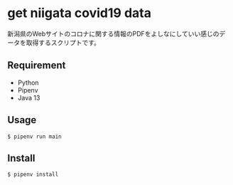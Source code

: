 get niigata covid19 data
====

新潟県のWebサイトのコロナに関する情報のPDFをよしなにしていい感じのデータを取得するスクリプトです。

## Requirement

- Python
- Pipenv
- Java 13

## Usage

```
$ pipenv run main
```

## Install

```
$ pipenv install
```
